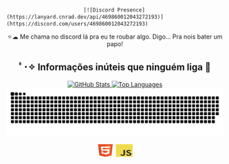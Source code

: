 <!-- markdownlint-disable -->
                             [![Discord Presence](https://lanyard.cnrad.dev/api/469860012043272193)](https://discord.com/users/469860012043272193)

<div align="center">
  <p>✧☁ Me chama no discord lá pra eu te roubar algo. Digo... Pra nois bater um papo!</p>

  <h2>ﾟ･✧ Informações inúteis que ninguém liga 🌌</h2>

    
  <div>
    <a href="https://github.com/guileen">
      <img height="180em" src="https://github-readme-stats.vercel.app/api?username=guileen&show_icons=true&theme=dracula&include_all_commits=true&count_private=true" alt="GitHub Stats" />
      <img height="180em" src="https://github-readme-stats.vercel.app/api/top-langs/?username=Asabeneh&layout=compact&langs_count=7&theme=dracula" alt="Top Languages" />
    </a>
   
  <picture>
    <source media="(prefers-color-scheme: dark)" srcset="https://raw.githubusercontent.com/platane/platane/output/github-contribution-grid-snake-dark.svg">
    <source media="(prefers-color-scheme: light)" srcset="https://raw.githubusercontent.com/platane/platane/output/github-contribution-grid-snake.svg">
    <img alt="github contribution grid snake animation" src="https://raw.githubusercontent.com/platane/platane/output/github-contribution-grid-snake.svg">
  </picture>
  </a>
</div>

  </div>
  <div style="display: inline_block" align="center"><br>
  <img align="center" alt="HTML5" height="30" width="40" src="https://raw.githubusercontent.com/devicons/devicon/master/icons/html5/html5-original.svg">
  <img align="center" alt="JS" height="30" width="40" src="https://raw.githubusercontent.com/devicons/devicon/master/icons/javascript/javascript-original.svg">
  
  </div>



  

